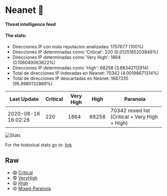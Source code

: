 # Neanet :hocho:
#### Threat intelligence feed
#### The stats:

- Direcciones IP con mala reputacion analizadas: 1757677 (100%)
- Direcciones IP determinadas como 'Critical':  220 (0.0125165203846%)
- Direcciones IP determinadas como 'Very High':  1864 (0.106049063622%)
- Direcciones IP determinadas como 'High':  68258 (3.88342112914)
- Total de direcciones IP indexadas en Neanet:  70342 (4.00198671314%)
- Total de direcciones IP descartadas en Neanet:  1687335 (95.9980132869%)

| Last Update | Critical | Very High | High | Paranoia |
| --- | --- | --- | --- | --- |
| 2020-08-16 16:02:26 | 220 | 1864 | 68258 | 70342 mixed list (Critical + Very High + High)|

![Stats](https://docs.google.com/spreadsheets/d/e/2PACX-1vSnaNMIXVabIpDJjufMlzH7poXnshF3mgd8Is1g9ytUEzVsP5my4Trn8f-xkoLLQ38xpL3HtmUexLo6/pubchart?oid=501124687&format=image)

For the historical stats go to: [link](/stats.csv)
## Raw
- :scream: [Critical](https://raw.githubusercontent.com/JavaGarcia/Neanet/master/blacklists/neanet_critical.txt)
- :fearful: [VeryHigh](https://raw.githubusercontent.com/JavaGarcia/Neanet/master/blacklists/neanet_veryHigh.txtt)
- :frowning: [High](https://raw.githubusercontent.com/JavaGarcia/Neanet/master/blacklists/neanet_high.txt)
- :dizzy_face: [Mixed-Paranoia](https://raw.githubusercontent.com/JavaGarcia/Neanet/master/blacklists/neanet_all.txt)



































































































































































































































